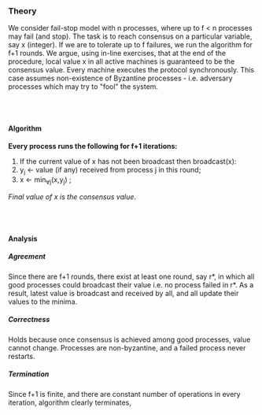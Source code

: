 ### Theory

We consider fail-stop model with n processes, where up to f < n processes may fail (and stop). The task is to reach consensus on a particular variable, say x (integer). If we are to tolerate up to f failures, we run the algorithm for f+1 rounds. We argue, using in-line exercises, that at the end of the procedure, local value x in all active machines is guaranteed to be the consensus value. Every machine executes the protocol synchronously. This case assumes non-existence of Byzantine processes - i.e. adversary processes which may try to "fool" the system.

<br>
<br>


#### Algorithm

**Every process runs the following for f+1 iterations:**

1. If the current value of x has not been broadcast then broadcast(x):
2. y<sub>j</sub> ← value (if any) received from process j in this round;
3. x ← min<sub>∀j</sub>(x,y<sub>j</sub>) ;

*Final value of x is the consensus value*.

<br>
<br>


#### Analysis

##### Agreement

Since there are f+1 rounds, there exist at least one round, say r*, in which all good processes could broadcast their value i.e. no process failed in r*. As a result, latest value is broadcast and received by all, and all update their values to the minima.

##### Correctness

Holds because once consensus is achieved among good processes, value cannot change. Processes are non-byzantine, and a failed process never restarts.

##### Termination

Since f+1 is finite, and there are constant number of operations in every iteration, algorithm clearly terminates,
